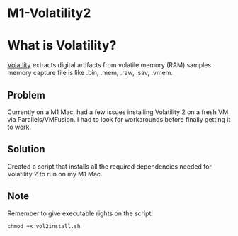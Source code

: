 # M1-Volatility2
# What is Volatility?
[Volatlity](https://github.com/volatilityfoundation/volatility) extracts digital artifacts from volatile memory (RAM) samples. memory capture file is like .bin, .mem, .raw, .sav, .vmem.

## Problem
Currently on a M1 Mac, had a few issues installing Volatility 2 on a fresh VM via Parallels/VMFusion. I had to look for workarounds before finally getting it to work. 
## Solution
Created a script that installs all the required dependencies needed for Volatility 2 to run on my M1 Mac.

## Note
Remember to give executable rights on the script!

```shell
chmod +x vol2install.sh
```

